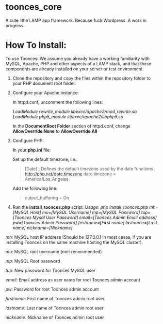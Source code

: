 # toonces_core
A cute little LAMP app framework.
Because fuck Wordpress. A work in progress.

# How To Install:
To use Toonces: We assume you already have a working familiarity with MySQL, Apache, PHP and other aspects of a LAMP stack, and that these components are already installed on your server or test environment.

1. Clone the repository and copy the files within the repository folder to your PHP document root folder.

2. Configure your Apache instance:

	In httpd.conf, uncomment the following lines:
	
	*LoadModule rewrite\_module libexec/apache2/mod\_rewrite.so
	LoadModule php5\_module libexec/apache2/libphp5.so*
	
	In the **DocumentRoot Folder** section of httpd.conf, change **AllowOverride None** to **AllowOverride All**

3. Configure PHP:
	
	In your **php.ini** file:
	
	Set up the default timezone, i.e.:
	> 	[Date]
	> 	; Defines the default timezone used by the date 	functions
	> 	; http://php.net/date.timezone
	> 	date.timezone = America/Los_Angeles  
	
	Add the following line:
	>	output_buffering = On
	
4. Run the **install_toonces.php** script. *Usage: php install_toonces.php mh=[MySQL Host] mu=[MySQL Username] mp=[MySQL Password] tup=[Toonces Mysql User Password] email=[Toonces Admin Email address] pw=[Toonces Admin Password] firstname=[First name] lastname=[Last name] nickname=[Nickname]*

 *mh:* MySQL host IP address (Should be 127.0.0.1 in most cases, if you are installing Toonces on the same machine hosting the MySQL cluster).
 
 *mu:* MySQL root username (root recommended)
 
 *mp:* MySQL Root password
 
 *tup:* New password for Toonces MySQL user
 
 *email:* Email address as user name for root Toonces admin account
 
 *pw:* Password for root Toonces admin account
 
 *firstname:* First name of Toonces admin root user
 
 *lastname:* Last name of Toonces admin root user
 
 *nickname:* Nickname of Toonces admin root user
